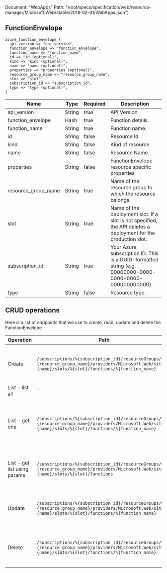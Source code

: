 Document: "WebApps"
Path: "/root/specs/specification/web/resource-manager/Microsoft.Web/stable/2018-02-01/WebApps.json")

## FunctionEnvelope

```puppet
azure_function_envelope {
  api_version => "api_version",
  function_envelope => "function_envelope",
  function_name => "function_name",
  id => "id (optional)",
  kind => "kind (optional)",
  name => "name (optional)",
  properties => "properties (optional)",
  resource_group_name => "resource_group_name",
  slot => "slot",
  subscription_id => "subscription_id",
  type => "type (optional)",
}
```

| Name        | Type           | Required       | Description       |
| ------------- | ------------- | ------------- | ------------- |
|api_version | String | true | API Version |
|function_envelope | Hash | true | Function details. |
|function_name | String | true | Function name. |
|id | String | false | Resource Id. |
|kind | String | false | Kind of resource. |
|name | String | false | Resource Name. |
|properties | String | false | FunctionEnvelope resource specific properties |
|resource_group_name | String | true | Name of the resource group to which the resource belongs. |
|slot | String | true | Name of the deployment slot. If a slot is not specified, the API deletes a deployment for the production slot. |
|subscription_id | String | true | Your Azure subscription ID. This is a GUID-formatted string (e.g. 00000000-0000-0000-0000-000000000000). |
|type | String | false | Resource type. |



## CRUD operations

Here is a list of endpoints that we use to create, read, update and delete the FunctionEnvelope

| Operation | Path | Verb | Description | OperationID |
| ------------- | ------------- | ------------- | ------------- | ------------- |
|Create|`/subscriptions/%{subscription_id}/resourceGroups/%{resource_group_name}/providers/Microsoft.Web/sites/%{name}/slots/%{slot}/functions/%{function_name}`|Put|Create function for web site, or a deployment slot.|WebApps_CreateInstanceFunctionSlot|
|List - list all|``||||
|List - get one|`/subscriptions/%{subscription_id}/resourceGroups/%{resource_group_name}/providers/Microsoft.Web/sites/%{name}/slots/%{slot}/functions/%{function_name}`|Get|Get function information by its ID for web site, or a deployment slot.|WebApps_GetInstanceFunctionSlot|
|List - get list using params|`/subscriptions/%{subscription_id}/resourceGroups/%{resource_group_name}/providers/Microsoft.Web/sites/%{name}/slots/%{slot}/functions`|Get|List the functions for a web site, or a deployment slot.|WebApps_ListInstanceFunctionsSlot|
|Update|`/subscriptions/%{subscription_id}/resourceGroups/%{resource_group_name}/providers/Microsoft.Web/sites/%{name}/slots/%{slot}/functions/%{function_name}`|Put|Create function for web site, or a deployment slot.|WebApps_CreateInstanceFunctionSlot|
|Delete|`/subscriptions/%{subscription_id}/resourceGroups/%{resource_group_name}/providers/Microsoft.Web/sites/%{name}/slots/%{slot}/functions/%{function_name}`|Delete|Delete a function for web site, or a deployment slot.|WebApps_DeleteInstanceFunctionSlot|